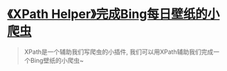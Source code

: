 # [《XPath Helper》完成Bing每日壁纸的小爬虫](https://www.v2fy.com/p/015_xpath_helper/)

> XPath是一个辅助我们写爬虫的小插件, 我们可以用XPath辅助我们完成一个Bing壁纸的小爬虫~    